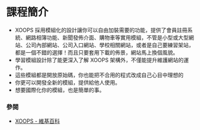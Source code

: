 # 課程簡介

* XOOPS 採用模組化的設計讓你可以自由加裝需要的功能，提供了會員註冊系統、網路相簿功能、新聞發佈介面、購物車等實用模組，不管是小型或大型網站、公司內部網站、公司入口網站、學校相關網站，或者是自己要練習架站，都是一個不錯的選擇！而且只要套用下載的佈景，網站馬上換個風貌。
* 學習模組設計除了能更深入了解 XOOPS 架構外，不僅能提升維護網站的運作。
* 這些模組都是開放原始碼，你也能把不合用的程式改成自己心目中理想的
* 你更可以開發全新的模組，提供給他人使用。
* 想要國際化你的模組，也是簡單的事。



### 參閱
* [XOOPS - 維基百科](https://zh.wikipedia.org/wiki/XOOPS)





